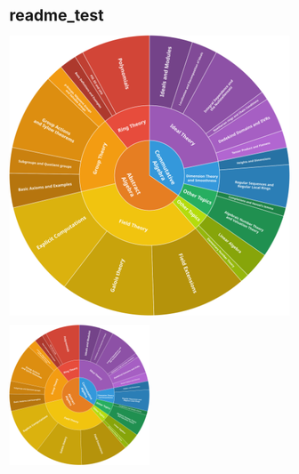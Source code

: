 # readme_test

![Categorical Distribution of Mathematical Problems](https://raw.githubusercontent.com/jjdishere/readme_test/main/FATE-H-sunburst.svg) 

<img src="https://raw.githubusercontent.com/jjdishere/readme_test/main/FATE-H-sunburst.svg" width="50%" alt="Categorical Distribution of Mathematical Problems">